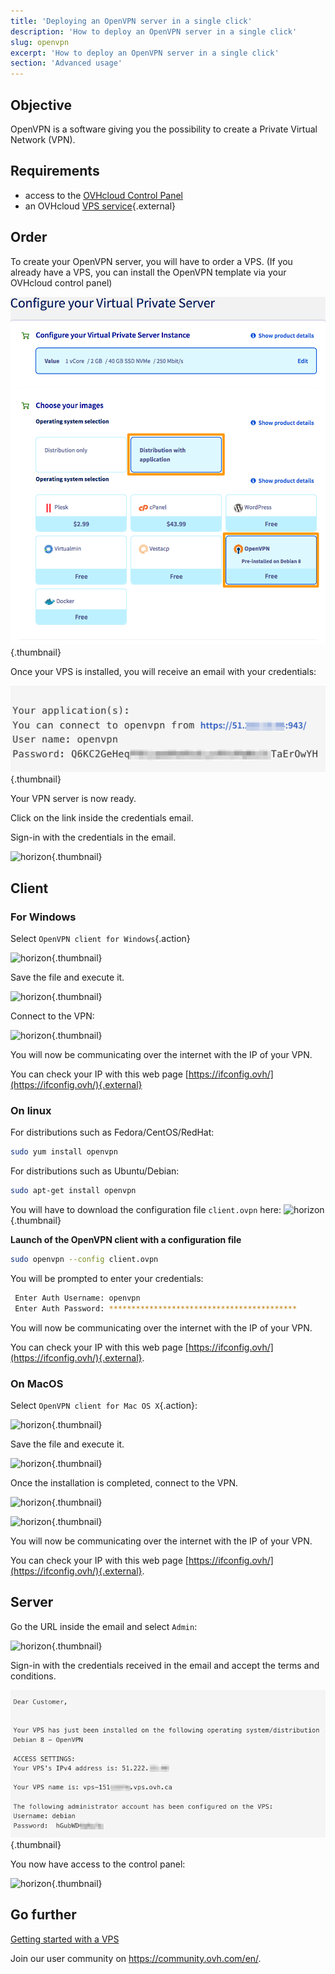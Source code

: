 ```yaml
---
title: 'Deploying an OpenVPN server in a single click'
description: 'How to deploy an OpenVPN server in a single click'
slug: openvpn
excerpt: 'How to deploy an OpenVPN server in a single click'
section: 'Advanced usage'
---
```


## Objective

OpenVPN is a software giving you the possibility to create a Private Virtual Network (VPN).

## Requirements

- access to the [OVHcloud Control Panel](https://ca.ovh.com/auth/?action=gotomanager)
- an OVHcloud [VPS service]({ovh_www}/vps/){.external}


## Order

To create your OpenVPN server, you will have to order a VPS. (If you already have a VPS, you can install the OpenVPN template via your OVHcloud control panel)

![horizon](images/OpenVPN.png){.thumbnail}

Once your VPS is installed, you will receive an email with your credentials:

![horizon](images/opencredent2.png){.thumbnail}

Your VPN server is now ready.

Click on the link inside the credentials email.

Sign-in with the credentials in the email.

![horizon](images/login_web.png){.thumbnail}

## Client

### For Windows

Select `OpenVPN client for Windows`{.action}

![horizon](images/admin_or_client.png){.thumbnail}

Save the file and execute it.

![horizon](images/connection_openvpn1.png){.thumbnail}

Connect to the VPN:

![horizon](images/login_screen.png){.thumbnail}

You will now be communicating over the internet with the IP of your VPN.

You can check your IP with this web page [https://ifconfig.ovh/](https://ifconfig.ovh/){.external}

### On linux

For distributions such as Fedora/CentOS/RedHat:

```sh
sudo yum install openvpn
```

For distributions such as Ubuntu/Debian:

```sh
sudo apt-get install openvpn
```

You will have to download the configuration file `client.ovpn` here:
![horizon](images/client_ovpn.png){.thumbnail}

**Launch of the OpenVPN client with a configuration file**

```sh
sudo openvpn --config client.ovpn
```

You will be prompted to enter your credentials:

```sh
 Enter Auth Username: openvpn
 Enter Auth Password: ******************************************
```

You will now be communicating over the internet with the IP of your VPN.

You can check your IP with this web page [https://ifconfig.ovh/](https://ifconfig.ovh/){.external}.

### On MacOS

Select `OpenVPN client for Mac OS X`{.action}:

![horizon](images/admin_or_client.png){.thumbnail}

Save the file and execute it.

![horizon](images/mac_installation.png){.thumbnail}

Once the installation is completed, connect to the VPN.

![horizon](images/login_screen_mac.png){.thumbnail}

![horizon](images/connection_openvpn_mac.png){.thumbnail}

You will now be communicating over the internet with the IP of your VPN.

You can check your IP with this web page [https://ifconfig.ovh/](https://ifconfig.ovh/){.external}.


## Server 

Go the URL inside the email and select `Admin`:

![horizon](images/admin_or_client.png){.thumbnail}


Sign-in with the credentials received in the email and accept the terms and conditions.

![horizon](images/openvpncredent.png){.thumbnail}

You now have access to the control panel:

![horizon](images/admin_panel.png){.thumbnail}


## Go further

[Getting started with a VPS](../getting-started-vps/)

Join our user community on <https://community.ovh.com/en/>.

